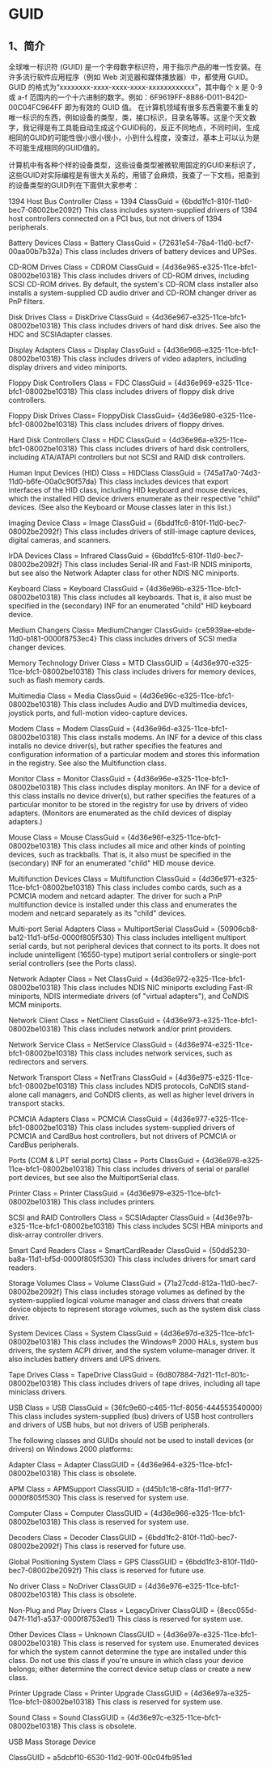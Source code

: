 # GUID

## 1、简介
全球唯一标识符 (GUID) 是一个字母数字标识符，用于指示产品的唯一性安装。在许多流行软件应用程序（例如 Web 浏览器和媒体播放器）中，都使用 GUID。
GUID 的格式为“xxxxxxxx-xxxx-xxxx-xxxx-xxxxxxxxxxxx”，其中每个 x 是 0-9 或 a-f 范围内的一个十六进制的数字。例如：6F9619FF-8B86-D011-B42D-00C04FC964FF 即为有效的 GUID 值。
在计算机领域有很多东西需要不重复的唯一标识的东西，例如设备的类型，类，接口标识，目录名等等。这是个天文数字，我记得是有工具能自动生成这个GUID码的，反正不同地点，不同时间，生成相同的GUID的可能性很小很小很小，小到什么程度，没查过，基本上可以认为是不可能生成相同的GUID值的。

计算机中有各种个样的设备类型，这些设备类型被微软用固定的GUID来标识了，这些GUID对实际编程是有很大关系的，用错了会麻烦，我查了一下文档，把查到的设备类型的GUID列在下面供大家参考：

1394 Host Bus Controller
Class = 1394
ClassGuid = {6bdd1fc1-810f-11d0-bec7-08002be2092f}
This class includes system-supplied drivers of 1394 host controllers connected on a PCI bus, but not drivers of 1394 peripherals.

Battery Devices
Class = Battery
ClassGuid = {72631e54-78a4-11d0-bcf7-00aa00b7b32a}
This class includes drivers of battery devices and UPSes.

 

CD-ROM Drives
Class = CDROM
ClassGuid = {4d36e965-e325-11ce-bfc1-08002be10318}
This class includes drivers of CD-ROM drives, including SCSI CD-ROM drives. By default, the system's CD-ROM class installer also installs a system-supplied CD audio driver and CD-ROM changer driver as PnP filters.

 

Disk Drives
Class = DiskDrive
ClassGuid = {4d36e967-e325-11ce-bfc1-08002be10318}
This class includes drivers of hard disk drives. See also the HDC and SCSIAdapter classes.

 

Display Adapters
Class = Display
ClassGuid = {4d36e968-e325-11ce-bfc1-08002be10318}
This class includes drivers of video adapters, including display drivers and video miniports.

 

Floppy Disk Controllers 
Class = FDC
ClassGuid = {4d36e969-e325-11ce-bfc1-08002be10318}
This class includes drivers of floppy disk drive controllers.

 

Floppy Disk Drives
Class= FloppyDisk
ClassGuid= {4d36e980-e325-11ce-bfc1-08002be10318}
This class includes drivers of floppy drives.

 

Hard Disk Controllers
Class = HDC
ClassGuid = {4d36e96a-e325-11ce-bfc1-08002be10318}
This class includes drivers of hard disk controllers, including ATA/ATAPI controllers but not SCSI and RAID disk controllers.

 

Human Input Devices (HID)
Class = HIDClass
ClassGuid = {745a17a0-74d3-11d0-b6fe-00a0c90f57da}
This class includes devices that export interfaces of the HID class, including HID keyboard and mouse devices, which the installed HID device drivers enumerate as their respective "child" devices. (See also the Keyboard or Mouse classes later in this list.)

 

Imaging Device
Class = Image
ClassGuid = {6bdd1fc6-810f-11d0-bec7-08002be2092f}
This class includes drivers of still-image capture devices, digital cameras, and scanners.

 

IrDA Devices
Class = Infrared
ClassGuid = {6bdd1fc5-810f-11d0-bec7-08002be2092f}
This class includes Serial-IR and Fast-IR NDIS miniports, but see also the Network Adapter class for other NDIS NIC miniports.

 

Keyboard
Class = Keyboard
ClassGuid = {4d36e96b-e325-11ce-bfc1-08002be10318}
This class includes all keyboards. That is, it also must be specified in the (secondary) INF for an enumerated "child" HID keyboard device.

 

Medium Changers
Class= MediumChanger
ClassGuid= {ce5939ae-ebde-11d0-b181-0000f8753ec4}
This class includes drivers of SCSI media changer devices.

 

Memory Technology Driver
Class = MTD
ClassGUID = {4d36e970-e325-11ce-bfc1-08002be10318}
This class includes drivers for memory devices, such as flash memory cards.

 

Multimedia
Class = Media
ClassGuid = {4d36e96c-e325-11ce-bfc1-08002be10318}
This class includes Audio and DVD multimedia devices, joystick ports, and full-motion video-capture devices.

 

Modem
Class = Modem
ClassGuid = {4d36e96d-e325-11ce-bfc1-08002be10318}
This class installs modems. An INF for a device of this class installs no device driver(s), but rather specifies the features and configuration information of a particular modem and stores this information in the registry. See also the Multifunction class.

 

Monitor
Class = Monitor
ClassGuid = {4d36e96e-e325-11ce-bfc1-08002be10318}
This class includes display monitors. An INF for a device of this class installs no device driver(s), but rather specifies the features of a particular monitor to be stored in the registry for use by drivers of video adapters. (Monitors are enumerated as the child devices of display adapters.)

 

Mouse
Class = Mouse
ClassGuid = {4d36e96f-e325-11ce-bfc1-08002be10318}
This class includes all mice and other kinds of pointing devices, such as trackballs. That is, it also must be specified in the (secondary) INF for an enumerated "child" HID mouse device.

 

Multifunction Devices
Class = Multifunction
ClassGuid = {4d36e971-e325-11ce-bfc1-08002be10318}
This class includes combo cards, such as a PCMCIA modem and netcard adapter. The driver for such a PnP multifunction device is installed under this class and enumerates the modem and netcard separately as its "child" devices.

 

Multi-port Serial Adapters
Class = MultiportSerial
ClassGuid = {50906cb8-ba12-11d1-bf5d-0000f805f530}
This class includes intelligent multiport serial cards, but not peripheral devices that connect to its ports. It does not include unintelligent (16550-type) mutiport serial controllers or single-port serial controllers (see the Ports class).

 

Network Adapter
Class = Net
ClassGuid = {4d36e972-e325-11ce-bfc1-08002be10318}
This class includes NDIS NIC miniports excluding Fast-IR miniports, NDIS intermediate drivers (of "virtual adapters"), and CoNDIS MCM miniports.

 

Network Client
Class = NetClient
ClassGuid = {4d36e973-e325-11ce-bfc1-08002be10318}
This class includes network and/or print providers.

 

Network Service
Class = NetService
ClassGuid = {4d36e974-e325-11ce-bfc1-08002be10318}
This class includes network services, such as redirectors and servers.

 

Network Transport
Class = NetTrans
ClassGuid = {4d36e975-e325-11ce-bfc1-08002be10318}
This class includes NDIS protocols, CoNDIS stand-alone call managers, and CoNDIS clients, as well as higher level drivers in transport stacks.

 

PCMCIA Adapters
Class = PCMCIA
ClassGuid = {4d36e977-e325-11ce-bfc1-08002be10318}
This class includes system-supplied drivers of PCMCIA and CardBus host controllers, but not drivers of PCMCIA or CardBus peripherals.

 

Ports (COM & LPT serial ports)
Class = Ports
ClassGuid = {4d36e978-e325-11ce-bfc1-08002be10318}
This class includes drivers of serial or parallel port devices, but see also the MultiportSerial class.

 

Printer
Class = Printer
ClassGuid = {4d36e979-e325-11ce-bfc1-08002be10318}
This class includes printers.

 

SCSI and RAID Controllers
Class = SCSIAdapter
ClassGuid = {4d36e97b-e325-11ce-bfc1-08002be10318}
This class includes SCSI HBA miniports and disk-array controller drivers.

 

Smart Card Readers
Class = SmartCardReader
ClassGuid = {50dd5230-ba8a-11d1-bf5d-0000f805f530}
This class includes drivers for smart card readers.

 

Storage Volumes
Class = Volume
ClassGuid = {71a27cdd-812a-11d0-bec7-08002be2092f}
This class includes storage volumes as defined by the system-supplied logical volume manager and class drivers that create device objects to represent storage volumes, such as the system disk class driver.

 

System Devices
Class = System
ClassGuid = {4d36e97d-e325-11ce-bfc1-08002be10318}
This class includes the Windows® 2000 HALs, system bus drivers, the system ACPI driver, and the system volume-manager driver. It also includes battery drivers and UPS drivers.

 

Tape Drives
Class = TapeDrive
ClassGuid = {6d807884-7d21-11cf-801c-08002be10318}
This class includes drivers of tape drives, including all tape miniclass drivers.

 

USB
Class = USB
ClassGuid = {36fc9e60-c465-11cf-8056-444553540000}
This class includes system-supplied (bus) drivers of USB host controllers and drivers of USB hubs, but not drivers of USB peripherals.

The following classes and GUIDs should not be used to install devices (or drivers) on Windows 2000 platforms:

 

Adapter
Class = Adapter
ClassGUID = {4d36e964-e325-11ce-bfc1-08002be10318}
This class is obsolete.

 

APM
Class = APMSupport
ClassGUID = {d45b1c18-c8fa-11d1-9f77-0000f805f530}
This class is reserved for system use.

 

Computer
Class = Computer
ClassGUID = {4d36e966-e325-11ce-bfc1-08002be10318}
This class is reserved for system use.

 

Decoders
Class = Decoder
ClassGUID = {6bdd1fc2-810f-11d0-bec7-08002be2092f}
This class is reserved for future use.

 

Global Positioning System
Class = GPS
ClassGUID = {6bdd1fc3-810f-11d0-bec7-08002be2092f}
This class is reserved for future use.

 

No driver
Class = NoDriver
ClassGUID = {4d36e976-e325-11ce-bfc1-08002be10318}
This class is obsolete.

 

Non-Plug and Play Drivers
Class = LegacyDriver
ClassGUID = {8ecc055d-047f-11d1-a537-0000f8753ed1}
This class is reserved for system use.

 

Other Devices
Class = Unknown
ClassGUID = {4d36e97e-e325-11ce-bfc1-08002be10318}
This class is reserved for system use. Enumerated devices for which the system cannot determine the type are installed under this class. Do not use this class if you're unsure in which class your device belongs; either determine the correct device setup class or create a new class.

 

Printer Upgrade
Class = Printer Upgrade
ClassGUID = {4d36e97a-e325-11ce-bfc1-08002be10318}
This class is reserved for system use.

 

Sound
Class = Sound
ClassGUID = {4d36e97c-e325-11ce-bfc1-08002be10318}
This class is obsolete.

 

USB Mass Storage Device

ClassGUID = a5dcbf10-6530-11d2-901f-00c04fb951ed










